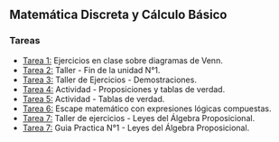 ## Matemática Discreta y Cálculo Básico

### Tareas

<ul>
    <li><a href="https://github.com/eduuest/Backup-DA/blob/main/Nivel1/Matematica/Tareas/Tarea1.pdf">Tarea 1:</a> Ejercicios en clase sobre diagramas de Venn.</li>
    <li><a href="https://github.com/eduuest/Backup-DA/blob/main/Nivel1/Matematica/Tareas/Tarea2.pdf">Tarea 2:</a> Taller - Fin de la unidad N°1.</li>
    <li><a href="https://github.com/eduuest/Backup-DA/blob/main/Nivel1/Matematica/Tareas/Tarea3.pdf">Tarea 3:</a> Taller de Ejercicios - Demostraciones.</li>
    <li><a href="https://github.com/eduuest/Backup-DA/blob/main/Nivel1/Matematica/Tareas/Tarea4.pdf">Tarea 4:</a> Actividad - Proposiciones y tablas de verdad.</li>
    <li><a href="https://github.com/eduuest/Backup-DA/blob/main/Nivel1/Matematica/Tareas/Tarea5.pdf">Tarea 5:</a> Actividad - Tablas de verdad.</li>
    <li><a href="https://github.com/eduuest/Backup-DA/blob/main/Nivel1/Matematica/Tareas/Tarea6.pdf">Tarea 6:</a> Escape matemático con expresiones lógicas compuestas.</li>
    <li><a href="https://github.com/eduuest/Backup-DA/blob/main/Nivel1/Matematica/Tareas/Tarea7.pdf">Tarea 7:</a> Taller de ejercicios - Leyes del Álgebra Proposicional.</li>
    <li><a href="https://github.com/eduuest/Backup-DA/blob/main/Nivel1/Matematica/Tareas/Tarea8.pdf">Tarea 7:</a> Guia Practica N°1 - Leyes del Álgebra Proposicional.</li>
</ul>
